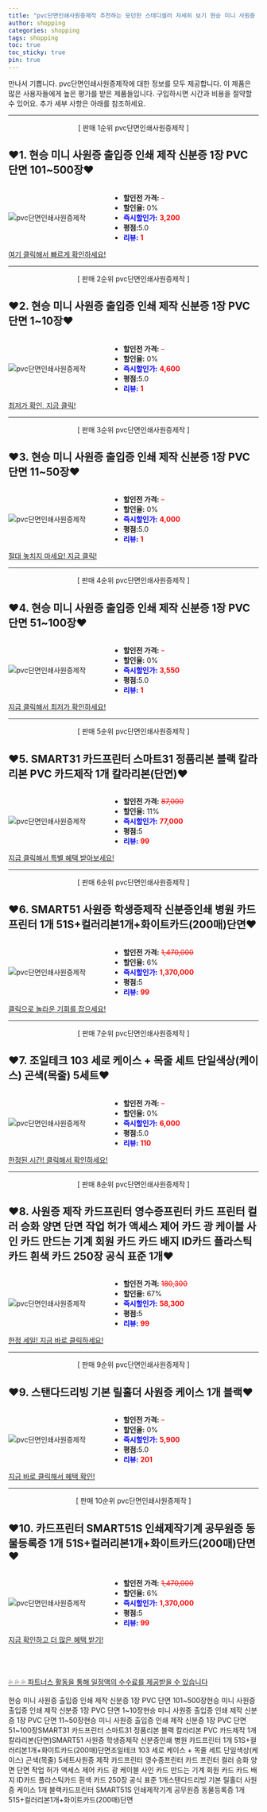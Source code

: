 ```yaml
---
title: "pvc단면인쇄사원증제작 추천하는 모던한 스테디셀러 자세히 보기 현승 미니 사원증 출입증 인쇄"
author: shopping
categories: shopping
tags: shopping
toc: true
toc_sticky: true
pin: true
---
```

만나서 기쁩니다. pvc단면인쇄사원증제작에 대한 정보를 모두 제공합니다. 이 제품은 많은 사용자들에게 높은 평가를 받은 제품들입니다. 구입하시면 시간과 비용을 절약할 수 있어요. 추가 세부 사항은 아래를 참조하세요.

---
<p class="toplist" style="margin: 0 auto; display: block; width: fit-content;">[ 판매 1순위 pvc단면인쇄사원증제작 ]</p>

<h2><strong>❤️1. 현승 미니 사원증 출입증 인쇄 제작 신분증 1장 PVC 단면 101~500장❤️</strong></h2>

<div style="display: flex; align-items: center;">
    <div style="flex: 0.4;">
        <img src="https://thumbnail10.coupangcdn.com/thumbnails/remote/230x230ex/image/vendor_inventory/931f/6c5143b79200d59fbb236e6b93eb9a08802a10581755864b9e6a320d831a.jpg" alt="pvc단면인쇄사원증제작" style="max-width: 100%;">
    </div>
    <div style="flex: 0.6; margin-left: 10px;">
        <ul>
            <li><strong>할인전 가격:</strong> <del style="color: red;">-</del></li>
            <li><strong>할인율:</strong> 0%</li>
            <li><span style='color:blue'><strong>즉시할인가:</strong></span> <span style='color:red'><strong>3,200</strong></span></li>
            <li><strong>평점:</strong>5.0</li>
            <li><span style='color:blue'><strong>리뷰:</strong></span> <span style='color:red'><strong>1</strong></span></li>
        </ul>
    </div>
</div>
<div class="center">
    <a href="https://selin100587001.github.io?lptag=AF9450613&subid=githubio&pageKey=336164707&traceid=V0-153&itemId=1072351444&vendorItemId=5563621552" class="myButton">
        여기 클릭해서 빠르게 확인하세요!
    </a>
</div>


---
<p class="toplist" style="margin: 0 auto; display: block; width: fit-content;">[ 판매 2순위 pvc단면인쇄사원증제작 ]</p>

<h2><strong>❤️2. 현승 미니 사원증 출입증 인쇄 제작 신분증 1장 PVC 단면 1~10장❤️</strong></h2>

<div style="display: flex; align-items: center;">
    <div style="flex: 0.4;">
        <img src="https://thumbnail10.coupangcdn.com/thumbnails/remote/230x230ex/image/vendor_inventory/931f/6c5143b79200d59fbb236e6b93eb9a08802a10581755864b9e6a320d831a.jpg" alt="pvc단면인쇄사원증제작" style="max-width: 100%;">
    </div>
    <div style="flex: 0.6; margin-left: 10px;">
        <ul>
            <li><strong>할인전 가격:</strong> <del style="color: red;">-</del></li>
            <li><strong>할인율:</strong> 0%</li>
            <li><span style='color:blue'><strong>즉시할인가:</strong></span> <span style='color:red'><strong>4,600</strong></span></li>
            <li><strong>평점:</strong>5.0</li>
            <li><span style='color:blue'><strong>리뷰:</strong></span> <span style='color:red'><strong>1</strong></span></li>
        </ul>
    </div>
</div>
<div class="center">
    <a href="https://selin100587001.github.io?lptag=AF9450613&subid=githubio&pageKey=336164707&traceid=V0-153&itemId=1072351417&vendorItemId=5563621463" class="myButton">
        최저가 확인, 지금 클릭!
    </a>
</div>


---
<p class="toplist" style="margin: 0 auto; display: block; width: fit-content;">[ 판매 3순위 pvc단면인쇄사원증제작 ]</p>

<h2><strong>❤️3. 현승 미니 사원증 출입증 인쇄 제작 신분증 1장 PVC 단면 11~50장❤️</strong></h2>

<div style="display: flex; align-items: center;">
    <div style="flex: 0.4;">
        <img src="https://thumbnail10.coupangcdn.com/thumbnails/remote/230x230ex/image/vendor_inventory/931f/6c5143b79200d59fbb236e6b93eb9a08802a10581755864b9e6a320d831a.jpg" alt="pvc단면인쇄사원증제작" style="max-width: 100%;">
    </div>
    <div style="flex: 0.6; margin-left: 10px;">
        <ul>
            <li><strong>할인전 가격:</strong> <del style="color: red;">-</del></li>
            <li><strong>할인율:</strong> 0%</li>
            <li><span style='color:blue'><strong>즉시할인가:</strong></span> <span style='color:red'><strong>4,000</strong></span></li>
            <li><strong>평점:</strong>5.0</li>
            <li><span style='color:blue'><strong>리뷰:</strong></span> <span style='color:red'><strong>1</strong></span></li>
        </ul>
    </div>
</div>
<div class="center">
    <a href="https://selin100587001.github.io?lptag=AF9450613&subid=githubio&pageKey=336164707&traceid=V0-153&itemId=1072351428&vendorItemId=5563621496" class="myButton">
        절대 놓치지 마세요! 지금 클릭!
    </a>
</div>


---
<p class="toplist" style="margin: 0 auto; display: block; width: fit-content;">[ 판매 4순위 pvc단면인쇄사원증제작 ]</p>

<h2><strong>❤️4. 현승 미니 사원증 출입증 인쇄 제작 신분증 1장 PVC 단면 51~100장❤️</strong></h2>

<div style="display: flex; align-items: center;">
    <div style="flex: 0.4;">
        <img src="https://thumbnail10.coupangcdn.com/thumbnails/remote/230x230ex/image/vendor_inventory/931f/6c5143b79200d59fbb236e6b93eb9a08802a10581755864b9e6a320d831a.jpg" alt="pvc단면인쇄사원증제작" style="max-width: 100%;">
    </div>
    <div style="flex: 0.6; margin-left: 10px;">
        <ul>
            <li><strong>할인전 가격:</strong> <del style="color: red;">-</del></li>
            <li><strong>할인율:</strong> 0%</li>
            <li><span style='color:blue'><strong>즉시할인가:</strong></span> <span style='color:red'><strong>3,550</strong></span></li>
            <li><strong>평점:</strong>5.0</li>
            <li><span style='color:blue'><strong>리뷰:</strong></span> <span style='color:red'><strong>1</strong></span></li>
        </ul>
    </div>
</div>
<div class="center">
    <a href="https://selin100587001.github.io?lptag=AF9450613&subid=githubio&pageKey=336164707&traceid=V0-153&itemId=1072351435&vendorItemId=5563621531" class="myButton">
        지금 클릭해서 최저가 확인하세요!
    </a>
</div>


---
<p class="toplist" style="margin: 0 auto; display: block; width: fit-content;">[ 판매 5순위 pvc단면인쇄사원증제작 ]</p>

<h2><strong>❤️5. SMART31 카드프린터 스마트31 정품리본 블랙 칼라리본 PVC 카드제작 1개 칼라리본(단면)❤️</strong></h2>

<div style="display: flex; align-items: center;">
    <div style="flex: 0.4;">
        <img src="https://thumbnail8.coupangcdn.com/thumbnails/remote/230x230ex/image/vendor_inventory/a1a4/457deb69afeeb418aa87a31140a5e0d3f08a6cb919cc886a784054640082.jpg" alt="pvc단면인쇄사원증제작" style="max-width: 100%;">
    </div>
    <div style="flex: 0.6; margin-left: 10px;">
        <ul>
            <li><strong>할인전 가격:</strong> <del style="color: red;">87,000</del></li>
            <li><strong>할인율:</strong> 11%</li>
            <li><span style='color:blue'><strong>즉시할인가:</strong></span> <span style='color:red'><strong>77,000</strong></span></li>
            <li><strong>평점:</strong>5</li>
            <li><span style='color:blue'><strong>리뷰:</strong></span> <span style='color:red'><strong>99</strong></span></li>
        </ul>
    </div>
</div>
<div class="center">
    <a href="https://selin100587001.github.io?lptag=AF9450613&subid=githubio&pageKey=7922778313&traceid=V0-153&itemId=21771282442&vendorItemId=88820156356" class="myButton">
        지금 클릭해서 특별 혜택 받아보세요!
    </a>
</div>


---
<p class="toplist" style="margin: 0 auto; display: block; width: fit-content;">[ 판매 6순위 pvc단면인쇄사원증제작 ]</p>

<h2><strong>❤️6. SMART51 사원증 학생증제작 신분증인쇄 병원 카드프린터 1개 51S+컬러리본1개+화이트카드(200매)단면❤️</strong></h2>

<div style="display: flex; align-items: center;">
    <div style="flex: 0.4;">
        <img src="https://thumbnail8.coupangcdn.com/thumbnails/remote/230x230ex/image/vendor_inventory/5168/a6812c8ea5cc452a0c3909ad39a17b833816570dc80bfd0b1d432c460038.jpg" alt="pvc단면인쇄사원증제작" style="max-width: 100%;">
    </div>
    <div style="flex: 0.6; margin-left: 10px;">
        <ul>
            <li><strong>할인전 가격:</strong> <del style="color: red;">1,470,000</del></li>
            <li><strong>할인율:</strong> 6%</li>
            <li><span style='color:blue'><strong>즉시할인가:</strong></span> <span style='color:red'><strong>1,370,000</strong></span></li>
            <li><strong>평점:</strong>5</li>
            <li><span style='color:blue'><strong>리뷰:</strong></span> <span style='color:red'><strong>99</strong></span></li>
        </ul>
    </div>
</div>
<div class="center">
    <a href="https://selin100587001.github.io?lptag=AF9450613&subid=githubio&pageKey=7966630976&traceid=V0-153&itemId=22048582407&vendorItemId=89095890358" class="myButton">
        클릭으로 놀라운 기회를 잡으세요!
    </a>
</div>


---
<p class="toplist" style="margin: 0 auto; display: block; width: fit-content;">[ 판매 7순위 pvc단면인쇄사원증제작 ]</p>

<h2><strong>❤️7. 조일테크 103 세로 케이스 + 목줄 세트 단일색상(케이스) 곤색(목줄) 5세트❤️</strong></h2>

<div style="display: flex; align-items: center;">
    <div style="flex: 0.4;">
        <img src="https://thumbnail7.coupangcdn.com/thumbnails/remote/230x230ex/image/retail/images/2021/05/04/17/3/8cebfa9d-04cb-4ec4-8774-6882862ffb26.jpg" alt="pvc단면인쇄사원증제작" style="max-width: 100%;">
    </div>
    <div style="flex: 0.6; margin-left: 10px;">
        <ul>
            <li><strong>할인전 가격:</strong> <del style="color: red;">-</del></li>
            <li><strong>할인율:</strong> 0%</li>
            <li><span style='color:blue'><strong>즉시할인가:</strong></span> <span style='color:red'><strong>6,000</strong></span></li>
            <li><strong>평점:</strong>5.0</li>
            <li><span style='color:blue'><strong>리뷰:</strong></span> <span style='color:red'><strong>110</strong></span></li>
        </ul>
    </div>
</div>
<div class="center">
    <a href="https://selin100587001.github.io?lptag=AF9450613&subid=githubio&pageKey=5456002651&traceid=V0-153&itemId=8339489863&vendorItemId=75627299874" class="myButton">
        한정된 시간! 클릭해서 확인하세요!
    </a>
</div>


---
<p class="toplist" style="margin: 0 auto; display: block; width: fit-content;">[ 판매 8순위 pvc단면인쇄사원증제작 ]</p>

<h2><strong>❤️8. 사원증 제작 카드프린터 영수증프린터 카드 프린터 컬러 승화 양면 단면 작업 허가 액세스 제어 카드 광 케이블 사인 카드 만드는 기계 회원 카드 카드 배지 ID카드 플라스틱카드 흰색 카드 250장 공식 표준 1개❤️</strong></h2>

<div style="display: flex; align-items: center;">
    <div style="flex: 0.4;">
        <img src="https://thumbnail7.coupangcdn.com/thumbnails/remote/230x230ex/image/vendor_inventory/5b78/03b16088173423a66d5047da66beb6848d2732b8e3c52da83f40c4132bcf.jpeg" alt="pvc단면인쇄사원증제작" style="max-width: 100%;">
    </div>
    <div style="flex: 0.6; margin-left: 10px;">
        <ul>
            <li><strong>할인전 가격:</strong> <del style="color: red;">180,300</del></li>
            <li><strong>할인율:</strong> 67%</li>
            <li><span style='color:blue'><strong>즉시할인가:</strong></span> <span style='color:red'><strong>58,300</strong></span></li>
            <li><strong>평점:</strong>5</li>
            <li><span style='color:blue'><strong>리뷰:</strong></span> <span style='color:red'><strong>99</strong></span></li>
        </ul>
    </div>
</div>
<div class="center">
    <a href="https://selin100587001.github.io?lptag=AF9450613&subid=githubio&pageKey=6743643948&traceid=V0-153&itemId=15750636014&vendorItemId=82964374990" class="myButton">
        한정 세일! 지금 바로 클릭하세요!
    </a>
</div>


---
<p class="toplist" style="margin: 0 auto; display: block; width: fit-content;">[ 판매 9순위 pvc단면인쇄사원증제작 ]</p>

<h2><strong>❤️9. 스탠다드리빙 기본 릴홀더 사원증 케이스 1개 블랙❤️</strong></h2>

<div style="display: flex; align-items: center;">
    <div style="flex: 0.4;">
        <img src="https://thumbnail10.coupangcdn.com/thumbnails/remote/230x230ex/image/retail/images/3631201607978710-8e87f23a-daff-45a7-87d1-cfa2e1f0c733.jpg" alt="pvc단면인쇄사원증제작" style="max-width: 100%;">
    </div>
    <div style="flex: 0.6; margin-left: 10px;">
        <ul>
            <li><strong>할인전 가격:</strong> <del style="color: red;">-</del></li>
            <li><strong>할인율:</strong> 0%</li>
            <li><span style='color:blue'><strong>즉시할인가:</strong></span> <span style='color:red'><strong>5,900</strong></span></li>
            <li><strong>평점:</strong>5.0</li>
            <li><span style='color:blue'><strong>리뷰:</strong></span> <span style='color:red'><strong>201</strong></span></li>
        </ul>
    </div>
</div>
<div class="center">
    <a href="https://selin100587001.github.io?lptag=AF9450613&subid=githubio&pageKey=6601319759&traceid=V0-153&itemId=14934611649&vendorItemId=82162160095" class="myButton">
        지금 바로 클릭해서 혜택 확인!
    </a>
</div>


---
<p class="toplist" style="margin: 0 auto; display: block; width: fit-content;">[ 판매 10순위 pvc단면인쇄사원증제작 ]</p>

<h2><strong>❤️10. 카드프린터 SMART51S 인쇄제작기계 공무원증 동물등록증 1개 51S+컬러리본1개+화이트카드(200매)단면❤️</strong></h2>

<div style="display: flex; align-items: center;">
    <div style="flex: 0.4;">
        <img src="https://thumbnail10.coupangcdn.com/thumbnails/remote/230x230ex/image/vendor_inventory/b037/1edcaf20a91fdbe9bc0e821737f505ba0cc3a26ff8e4f25503943abb2e8b.jpg" alt="pvc단면인쇄사원증제작" style="max-width: 100%;">
    </div>
    <div style="flex: 0.6; margin-left: 10px;">
        <ul>
            <li><strong>할인전 가격:</strong> <del style="color: red;">1,470,000</del></li>
            <li><strong>할인율:</strong> 6%</li>
            <li><span style='color:blue'><strong>즉시할인가:</strong></span> <span style='color:red'><strong>1,370,000</strong></span></li>
            <li><strong>평점:</strong>5</li>
            <li><span style='color:blue'><strong>리뷰:</strong></span> <span style='color:red'><strong>99</strong></span></li>
        </ul>
    </div>
</div>
<div class="center">
    <a href="https://selin100587001.github.io?lptag=AF9450613&subid=githubio&pageKey=8074543956&traceid=V0-153&itemId=22742481022&vendorItemId=89777730922" class="myButton">
        지금 확인하고 더 많은 혜택 받기!
    </a>
</div>

<br><br><br>[💦 💦 💦 파트너스 활동을 통해 일정액의 수수료를 제공받을 수 있습니다](https://link.coupang.com/a/bcpT2c)<br><br>현승 미니 사원증 출입증 인쇄 제작 신분증 1장 PVC 단면 101~500장현승 미니 사원증 출입증 인쇄 제작 신분증 1장 PVC 단면 1~10장현승 미니 사원증 출입증 인쇄 제작 신분증 1장 PVC 단면 11~50장현승 미니 사원증 출입증 인쇄 제작 신분증 1장 PVC 단면 51~100장SMART31 카드프린터 스마트31 정품리본 블랙 칼라리본 PVC 카드제작 1개 칼라리본(단면)SMART51 사원증 학생증제작 신분증인쇄 병원 카드프린터 1개 51S+컬러리본1개+화이트카드(200매)단면조일테크 103 세로 케이스 + 목줄 세트 단일색상(케이스) 곤색(목줄) 5세트사원증 제작 카드프린터 영수증프린터 카드 프린터 컬러 승화 양면 단면 작업 허가 액세스 제어 카드 광 케이블 사인 카드 만드는 기계 회원 카드 카드 배지 ID카드 플라스틱카드 흰색 카드 250장 공식 표준 1개스탠다드리빙 기본 릴홀더 사원증 케이스 1개 블랙카드프린터 SMART51S 인쇄제작기계 공무원증 동물등록증 1개 51S+컬러리본1개+화이트카드(200매)단면